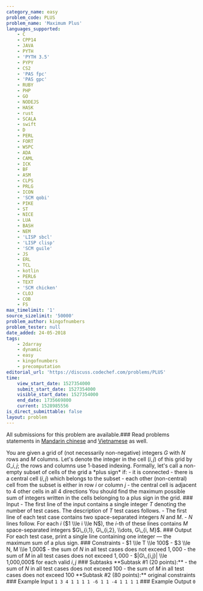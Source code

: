 ```yaml
---
category_name: easy
problem_code: PLUS
problem_name: 'Maximum Plus'
languages_supported:
    - C
    - CPP14
    - JAVA
    - PYTH
    - 'PYTH 3.5'
    - PYPY
    - CS2
    - 'PAS fpc'
    - 'PAS gpc'
    - RUBY
    - PHP
    - GO
    - NODEJS
    - HASK
    - rust
    - SCALA
    - swift
    - D
    - PERL
    - FORT
    - WSPC
    - ADA
    - CAML
    - ICK
    - BF
    - ASM
    - CLPS
    - PRLG
    - ICON
    - 'SCM qobi'
    - PIKE
    - ST
    - NICE
    - LUA
    - BASH
    - NEM
    - 'LISP sbcl'
    - 'LISP clisp'
    - 'SCM guile'
    - JS
    - ERL
    - TCL
    - kotlin
    - PERL6
    - TEXT
    - 'SCM chicken'
    - CLOJ
    - COB
    - FS
max_timelimit: '1'
source_sizelimit: '50000'
problem_author: kingofnumbers
problem_tester: null
date_added: 24-05-2018
tags:
    - 2darray
    - dynamic
    - easy
    - kingofnumbers
    - precomputation
editorial_url: 'https://discuss.codechef.com/problems/PLUS'
time:
    view_start_date: 1527354000
    submit_start_date: 1527354000
    visible_start_date: 1527354000
    end_date: 1735669800
    current: 1528985556
is_direct_submittable: false
layout: problem
---
```

All submissions for this problem are available.### Read problems statements in [Mandarin chinese](http://www.codechef.com/download/translated/LTIME60/mandarin/PLUS.pdf) and [Vietnamese](http://www.codechef.com/download/translated/LTIME60/vietnamese/PLUS.pdf) as well.

You are given a grid of (not necessarily non-negative) integers $G$ with $N$ rows and $M$ columns. Let's denote the integer in the cell $(i, j)$ of this grid by $G\_{i,j}$; the rows and columns use 1-based indexing. Formally, let's call a non-empty subset of cells of the grid a \*plus sign\* if: - it is connected - there is a central cell $(i, j)$ which belongs to the subset - each other (non-central) cell from the subset is either in row $i$ or column $j$ - the central cell is adjacent to 4 other cells in all 4 directions You should find the maximum possible sum of integers written in the cells belonging to a plus sign in the grid. ### Input - The first line of the input contains a single integer $T$ denoting the number of test cases. The description of $T$ test cases follows. - The first line of each test case contains two space-separated integers $N$ and $M$. - $N$ lines follow. For each $i$ ($1 \\le i \\le N$), the $i$-th of these lines contains $M$ space-separated integers $G\_{i,1}, G\_{i,2}, \\dots, G\_{i, M}$. ### Output For each test case, print a single line containing one integer — the maximum sum of a plus sign. ### Constraints - $1 \\le T \\le 100$ - $3 \\le N, M \\le 1,000$ - the sum of $N$ in all test cases does not exceed $1,000$ - the sum of $M$ in all test cases does not exceed $1,000$ - $|G\_{i,j}| \\le 1,000,000$ for each valid $i, j$ ### Subtasks \*\*Subtask #1 (20 points):\*\* - the sum of $N$ in all test cases does not exceed $100$ - the sum of $M$ in all test cases does not exceed $100$ \*\*Subtask #2 (80 points):\*\* original constraints ### Example Input ``` 1 3 4 1 1 1 1 -6 1 1 -4 1 1 1 1 ``` ### Example Output ``` 0 ```
